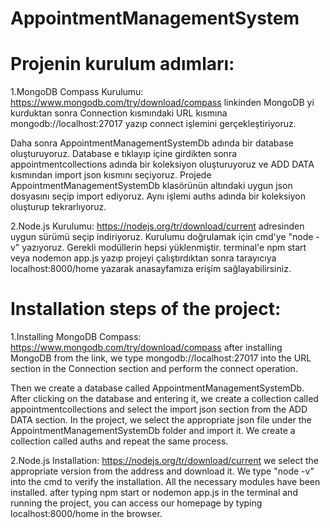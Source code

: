 # AppointmentManagementSystem

# Projenin kurulum adımları:

1.MongoDB Compass Kurulumu: 
https://www.mongodb.com/try/download/compass linkinden MongoDB yi kurduktan sonra Connection kısmındaki URL kısmına mongodb://localhost:27017 yazıp connect işlemini gerçekleştiriyoruz. 

Daha sonra AppointmentManagementSystemDb adında bir database oluşturuyoruz. 
Database e tıklayıp içine girdikten sonra appointmentcollections adında bir koleksiyon oluşturuyoruz ve ADD DATA kısmından import json kısmını seçiyoruz. 
Projede AppointmentManagementSystemDb klasörünün altındaki uygun json dosyasını seçip import ediyoruz.
Aynı işlemi auths adında bir koleksiyon oluşturup tekrarlıyoruz.

2.Node.js Kurulumu:
https://nodejs.org/tr/download/current adresinden uygun sürümü seçip indiriyoruz. Kurulumu doğrulamak için cmd'ye "node -v" yazıyoruz.
Gerekli modüllerin hepsi yüklenmiştir. terminal'e npm start veya nodemon app.js yazıp projeyi çalıştırdıktan sonra tarayıcıya localhost:8000/home yazarak anasayfamıza erişim sağlayabilirsiniz.

# Installation steps of the project:

1.Installing MongoDB Compass: 
https://www.mongodb.com/try/download/compass after installing MongoDB from the link, we type mongodb://localhost:27017 into the URL section in the Connection section and perform the connect operation. 

Then we create a database called AppointmentManagementSystemDb. 
After clicking on the database and entering it, we create a collection called appointmentcollections and select the import json section from the ADD DATA section. 
In the project, we select the appropriate json file under the AppointmentManagementSystemDb folder and import it.
We create a collection called auths and repeat the same process.

2.Node.js Installation:
https://nodejs.org/tr/download/current we select the appropriate version from the address and download it. We type "node -v" into the cmd to verify the installation.
All the necessary modules have been installed. after typing npm start or nodemon app.js in the terminal and running the project, you can access our homepage by typing localhost:8000/home in the browser.